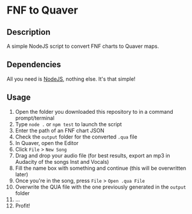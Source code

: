 # FNF to Quaver

## Description
A simple NodeJS script to convert FNF charts to Quaver maps.

## Dependencies
All you need is [NodeJS](https://nodejs.org), nothing else. It's that simple!

## Usage
1. Open the folder you downloaded this repository to in a command prompt/terminal
2. Type `node .` or `npm test` to launch the script
3. Enter the path of an FNF chart JSON
4. Check the `output` folder for the converted `.qua` file
5. In Quaver, open the Editor
6. Click `File` > `New Song`
7. Drag and drop your audio file (for best results, export an mp3 in Audacity of the songs Inst and Vocals)
8. Fill the name box with something and continue (this will be overwritten later)
9. Once you're in the song, press `File` > `Open .qua File`
10. Overwrite the QUA file with the one previously generated in the `output` folder
11. ...
12. Profit!